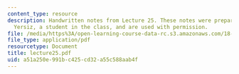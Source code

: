 ```yaml
---
content_type: resource
description: Handwritten notes from Lecture 25. These notes were prepared by Melike
  Yersiz, a student in the class, and are used with permission.
file: /media/https%3A/open-learning-course-data-rc.s3.amazonaws.com/18-075-advanced-calculus-for-engineers-fall-2004/a51a250e991bc425cd32a55c588aab4f_lecture25.pdf
file_type: application/pdf
resourcetype: Document
title: lecture25.pdf
uid: a51a250e-991b-c425-cd32-a55c588aab4f
---
```

